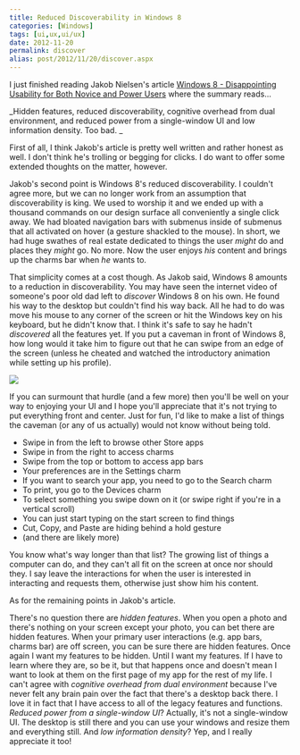 ```yaml
---
title: Reduced Discoverability in Windows 8
categories: [Windows]
tags: [ui,ux,ui/ux]
date: 2012-11-20
permalink: discover
alias: post/2012/11/20/discover.aspx
---
```


I just finished reading Jakob Nielsen&#39;s article [Windows 8 - Disappointing Usability for Both Novice and Power Users](http://www.useit.com/alertbox/windows-8.html) where the summary reads...

_Hidden features, reduced discoverability, cognitive overhead from dual environment, and reduced power from a single-window UI and low information density. Too bad. _

First of all, I think Jakob&#39;s article is pretty well written and rather honest as well. I don&#39;t think he&#39;s trolling or begging for clicks. I do want to offer some extended thoughts on the matter, however.

Jakob&#39;s second point is Windows 8&#39;s reduced discoverability. I couldn&#39;t agree more, but we can no longer work from an assumption that discoverability is king. We used to worship it and we ended up with a thousand commands on our design surface all conveniently a single click away. We had bloated navigation bars with submenus inside of submenus that all activated on hover (a gesture shackled to the mouse). In short, we had huge swathes of real estate dedicated to things the user _might_ do and places they _might_ go. No more. Now the user enjoys _his_ content and brings up the charms bar when _he_ wants to.

That simplicity comes at a cost though. As Jakob said, Windows 8 amounts to a reduction in discoverability. You may have seen the internet video of someone&#39;s poor old dad left to _discover_ Windows 8 on his own. He found his way to the desktop but couldn&#39;t find his way back. All he had to do was move his mouse to any corner of the screen or hit the Windows key on his keyboard, but he didn&#39;t know that. I think it&#39;s safe to say he hadn&#39;t _discovered_ all the features yet. If you put a caveman in front of Windows 8, how long would it take him to figure out that he can swipe from an edge of the screen (unless he cheated and watched the introductory animation while setting up his profile).

![](/files/discover_01.png)

If you can surmount that hurdle (and a few more) then you&#39;ll be well on your way to enjoying your UI and I hope you&#39;ll appreciate that it&#39;s not trying to put everything front and center. Just for fun, I&#39;d like to make a list of things the caveman (or any of us actually) would not know without being told.

*   Swipe in from the left to browse other Store apps
*   Swipe in from the right to access charms
*   Swipe from the top or bottom to access app bars
*   Your preferences are in the Settings charm
*   If you want to search your app, you need to go to the Search charm
*   To print, you go to the Devices charm
*   To select something you swipe down on it (or swipe right if you&#39;re in a vertical scroll)
*   You can just start typing on the start screen to find things
*   Cut, Copy, and Paste are hiding behind a hold gesture
*   (and there are likely more)

You know what&#39;s way longer than that list? The growing list of things a computer can do, and they can&#39;t all fit on the screen at once nor should they. I say leave the interactions for when the user is interested in interacting and requests them, otherwise just show him his content.

As for the remaining points in Jakob&#39;s article.

There&#39;s no question there are _hidden features_. When you open a photo and there&#39;s nothing on your screen except your photo, you can bet there are hidden features. When your primary user interactions (e.g. app bars, charms bar) are off screen, you can be sure there are hidden features. Once again I want my features to be hidden. Until I want my features. If I have to learn where they are, so be it, but that happens once and doesn&#39;t mean I want to look at them on the first page of my app for the rest of my life. I can&#39;t agree with _cognitive overhead from dual environment_ because I&#39;ve never felt any brain pain over the fact that there&#39;s a desktop back there. I love it in fact that I have access to all of the legacy features and functions. _Reduced power from a single-window UI_? Actually, it&#39;s not a single-window UI. The desktop is still there and you can use your windows and resize them and everything still. And _low information density_? Yep, and I really appreciate it too!